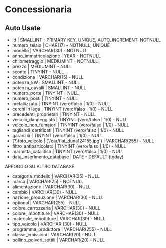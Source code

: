 # Concessionaria

## Auto Usate

- id | SMALLINT - PRIMARY KEY, UNIQUE, AUTO_INCREMENT, NOTNULL
- numero_telaio | CHAR(17) - NOTNULL, UNIQUE
- modello | VARCHAR(30) - NOTNULL
- anno_immatricolazione | YEAR - NOTNULL
- chilometraggio | MEDIUMINT - NOTNULL
- prezzo | MEDIUMINT - NULL
- sconto | TINYINT - NULL
- condizione | VARCHAR(15) - NULL
- potenza_kW | SMALLINT - NULL
- potenza_cavalli | SMALLINT - NULL
- numero_porte | TINYINT - NULL
- numero_posti | TINYINT - NULL
- metallizzato | TINYINT (vero/falso | 1/0) - NULL
- cerchi in lega | TINYINT (vero/falso | 1/0) - NULL
- precedenti_proprietari | TINYINT - NULL
- veicolo_danneggiato | TINYINT (vero/falso | 1/0) - NULL
- veicolo_non_fumatori | TINYINT (vero/falso | 1/0) - NULL
- tagliandi_certificati | TINYINT (vero/falso | 1/0) - NULL
- garanzia | TINYINT (vero/falso | 1/0) - NULL
- (?)foto_veicolo | ('/car/fiat_duna124155.jpg') | VARCHAR(255) - NULL
- filtro_antiparticolato | TINYINT (vero/falso | 1/0) - NULL
- marmitta_catalitica | TINYINT (vero/falso | 1/0) - NULL
- data_inserimento_database | DATE - DEFAULT (today)


APPOGGIO SU ALTRO DATABASE
- categoria_modello | VARCHAR(25) - NULL
- marca | VARCHAR(25) - NOTNULL
- alimentazione | VARCHAR(30) - NULL
- cambio | VARCHAR(30) - NULL
- nazione_produzione | VARCHAR(30) - NULL
- optional | VARCHAR(255) - NULL
- colore_carrozzeria | VARCHAR(30) - NULL
- colore_imbottiture | VARCHAR(30) - NULL
- materiale_imbottiture | VARCHAR(30) - NULL
- tipo_veicolo | VARCHAR (30) - NULL
- programma_produttore | VARCHAR(255) - NULL
- classe_emissioni | VARCHAR(20) - NULL
- bollino_polveri_sottili | VARCHAR(20) - NULL

